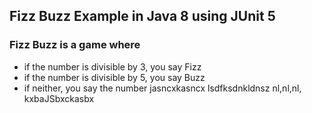 ## Fizz Buzz Example in Java 8 using JUnit 5

### Fizz Buzz is a game where
- if the number is divisible by 3, you say Fizz
- if the number is divisible by 5, you say Buzz
- if neither, you say the number
jasncxkasncx
lsdfksdnkldnsz
nl,nl,nl,
kxbaJSbxckasbx
